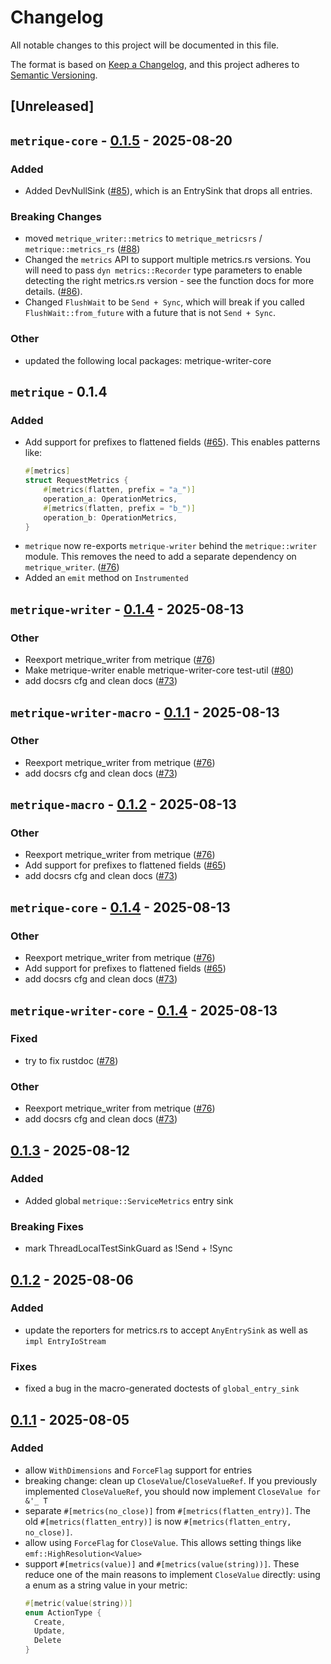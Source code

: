 # Changelog

All notable changes to this project will be documented in this file.

The format is based on [Keep a Changelog](https://keepachangelog.com/en/1.0.0/),
and this project adheres to [Semantic Versioning](https://semver.org/spec/v2.0.0.html).

## [Unreleased]

## `metrique-core` - [0.1.5](https://github.com/arielb1/metrique-fork/compare/metrique-core-v0.1.4...metrique-core-v0.1.5) - 2025-08-20

### Added
- Added DevNullSink ([#85](https://github.com/awslabs/metrique/commit/c5d6c19ac4d48a80523ea34c015b1baf9d762714)),
  which is an EntrySink that drops all entries.

### Breaking Changes
- moved `metrique_writer::metrics` to `metrique_metricsrs` / `metrique::metrics_rs` ([#88](https://github.com/awslabs/metrique/pull/88))
- Changed the `metrics` API to support multiple metrics.rs versions. You will need to pass
  `dyn metrics::Recorder` type parameters to enable detecting the right metrics.rs version - see
  the function docs for more details. ([#86](https://github.com/awslabs/metrique/commit/057ad73fb7a2f0989c9fd74c55b9596611ba05a0)).
- Changed `FlushWait` to be `Send + Sync`, which will break if you called `FlushWait::from_future`
  with a future that is not `Send + Sync`.

### Other
- updated the following local packages: metrique-writer-core

## `metrique` - 0.1.4

### Added
- Add support for prefixes to flattened fields ([#65](https://github.com/awslabs/metrique/pull/65)). This enables patterns like:
  ```rust
  #[metrics]
  struct RequestMetrics {
      #[metrics(flatten, prefix = "a_")]
      operation_a: OperationMetrics,
      #[metrics(flatten, prefix = "b_")]
      operation_b: OperationMetrics,
  }

- `metrique` now re-exports `metrique-writer` behind the `metrique::writer` module. This removes the need to add a separate dependency on `metrique_writer`. ([#76](https://github.com/awslabs/metrique/pull/76))
- Added an `emit` method on `Instrumented`

## `metrique-writer` - [0.1.4](https://github.com/awslabs/metrique/compare/metrique-writer-v0.1.3...metrique-writer-v0.1.4) - 2025-08-13

### Other
- Reexport metrique_writer from metrique ([#76](https://github.com/awslabs/metrique/pull/76))
- Make metrique-writer enable metrique-writer-core test-util ([#80](https://github.com/awslabs/metrique/pull/80))
- add docsrs cfg and clean docs ([#73](https://github.com/awslabs/metrique/pull/73))

## `metrique-writer-macro` - [0.1.1](https://github.com/awslabs/metrique/compare/metrique-writer-macro-v0.1.0...metrique-writer-macro-v0.1.1) - 2025-08-13

### Other
- Reexport metrique_writer from metrique ([#76](https://github.com/awslabs/metrique/pull/76))
- add docsrs cfg and clean docs ([#73](https://github.com/awslabs/metrique/pull/73))

## `metrique-macro` - [0.1.2](https://github.com/awslabs/metrique/compare/metrique-macro-v0.1.1...metrique-macro-v0.1.2) - 2025-08-13

### Other
- Reexport metrique_writer from metrique ([#76](https://github.com/awslabs/metrique/pull/76))
- Add support for prefixes to flattened fields ([#65](https://github.com/awslabs/metrique/pull/65))
- add docsrs cfg and clean docs ([#73](https://github.com/awslabs/metrique/pull/73))

## `metrique-core` - [0.1.4](https://github.com/awslabs/metrique/compare/metrique-core-v0.1.3...metrique-core-v0.1.4) - 2025-08-13

### Other
- Reexport metrique_writer from metrique ([#76](https://github.com/awslabs/metrique/pull/76))
- Add support for prefixes to flattened fields ([#65](https://github.com/awslabs/metrique/pull/65))
- add docsrs cfg and clean docs ([#73](https://github.com/awslabs/metrique/pull/73))

## `metrique-writer-core` - [0.1.4](https://github.com/awslabs/metrique/compare/metrique-writer-core-v0.1.3...metrique-writer-core-v0.1.4) - 2025-08-13

### Fixed
- try to fix rustdoc ([#78](https://github.com/awslabs/metrique/pull/78))

### Other
- Reexport metrique_writer from metrique ([#76](https://github.com/awslabs/metrique/pull/76))
- add docsrs cfg and clean docs ([#73](https://github.com/awslabs/metrique/pull/73))

## [0.1.3](https://github.com/awslabs/metrique/compare/metrique-core-v0.1.2...metrique-core-v0.1.3) - 2025-08-12

### Added

- Added global `metrique::ServiceMetrics` entry sink

### Breaking Fixes

- mark ThreadLocalTestSinkGuard as !Send + !Sync

## [0.1.2](https://github.com/arielb1/metrique-fork/compare/metrique-core-v0.1.1...metrique-core-v0.1.2) - 2025-08-06

### Added

- update the reporters for metrics.rs to accept `AnyEntrySink` as well as `impl EntryIoStream`

### Fixes

- fixed a bug in the macro-generated doctests of `global_entry_sink`

## [0.1.1](https://github.com/awslabs/metrique/compare/metrique-writer-core-v0.1.0...metrique-writer-core-v0.1.1) - 2025-08-05

### Added

- allow `WithDimensions` and `ForceFlag` support for entries
- breaking change: clean up `CloseValue`/`CloseValueRef`. If you previously implemented `CloseValueRef`, you should now implement `CloseValue for &'_ T`
- separate `#[metrics(no_close)]` from `#[metrics(flatten_entry)]`.
  The old `#[metrics(flatten_entry)]` is now `#[metrics(flatten_entry, no_close)]`.
- allow using `ForceFlag` for `CloseValue`. This allows setting things like `emf::HighResolution<Value>`
- support `#[metrics(value)]` and `#[metrics(value(string))]`. These reduce one of the main reasons to implement `CloseValue` directly: using a enum as a string value in your metric:
    ```rust
    #[metric(value(string))]
    enum ActionType {
      Create,
      Update,
      Delete
    }
    ```
